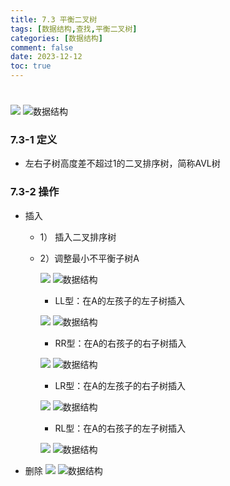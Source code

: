 ```yaml
---
title: 7.3 平衡二叉树
tags: [数据结构,查找,平衡二叉树]
categories: [数据结构]
comment: false
date: 2023-12-12
toc: true
---
```

#
<!--more-->



![](../../../../themes/yilia/source/img/datastruct/7_search/AVL/1.png)
![数据结构](/img/datastruct/7_search/AVL/1.png)
<!--more-->

### 7.3-1 定义
- 左右子树高度差不超过1的二叉排序树，简称AVL树

### 7.3-2 操作
- 插入
    - 1） 插入二叉排序树
    - 2）调整最小不平衡子树A

        ![](../../../../themes/yilia/source/img/datastruct/7_search/AVL/6.png)
        ![数据结构](/img/datastruct/7_search/AVL/6.png)

        - LL型：在A的左孩子的左子树插入

        ![](../../../../themes/yilia/source/img/datastruct/7_search/AVL/2.png)
        ![数据结构](/img/datastruct/7_search/AVL/2.png)

        - RR型：在A的右孩子的右子树插入

        ![](../../../../themes/yilia/source/img/datastruct/7_search/AVL/3.png)
        ![数据结构](/img/datastruct/7_search/AVL/3.png)

        - LR型：在A的左孩子的右子树插入
        
    
        ![](../../../../themes/yilia/source/img/datastruct/7_search/AVL/4.png)
        ![数据结构](/img/datastruct/7_search/AVL/4.png)

        - RL型：在A的右孩子的左子树插入
        
        ![](../../../../themes/yilia/source/img/datastruct/7_search/AVL/5.png)
        ![数据结构](/img/datastruct/7_search/AVL/5.png)

- 删除
![](../../../../themes/yilia/source/img/datastruct/7_search/AVL/7.png)
![数据结构](/img/datastruct/7_search/AVL/7.png)